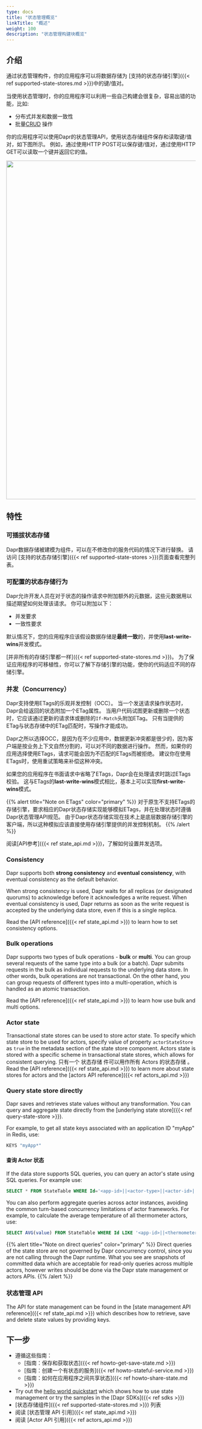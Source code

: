 ```yaml
---
type: docs
title: "状态管理概览"
linkTitle: "概述"
weight: 100
description: "状态管理构建块概览"
---
```


## 介绍

通过状态管理构件，你的应用程序可以将数据存储为 [支持的状态存储引擎]({{< ref supported-state-stores.md >}})中的键/值对。

当使用状态管理时，你的应用程序可以利用一些自己构建会很复杂，容易出错的功能，比如:

- 分布式并发和数据一致性
- 批量[CRUD](https://en.wikipedia.org/wiki/Create,_read,_update_and_delete) 操作

你的应用程序可以使用Dapr的状态管理API，使用状态存储组件保存和读取键/值对，如下图所示。 例如，通过使用HTTP POST可以保存键/值对，通过使用HTTP GET可以读取一个键并返回它的值。

<img src="/images/state-management-overview.png" width=900>


## 特性

### 可插拔状态存储

Dapr数据存储被建模为组件，可以在不修改你的服务代码的情况下进行替换。 请访问 [支持的状态存储引擎]({{< ref supported-state-stores >}})页面查看完整列表。

### 可配置的状态存储行为

Dapr允许开发人员在对于状态的操作请求中附加额外的元数据，这些元数据用以描述期望如何处理该请求。 你可以附加以下：
- 并发要求
- 一致性要求

默认情况下，您的应用程序应该假设数据存储是**最终一致**的，并使用**last-write-wins**并发模式。

[并非所有的存储引擎都一样]({{< ref supported-state-stores.md >}})。 为了保证应用程序的可移植性，你可以了解下存储引擎的功能，使你的代码适应不同的存储引擎。

### 并发（Concurrency）

Dapr支持使用ETags的乐观并发控制（OCC）。 当一个发送请求操作状态时，Dapr会给返回的状态附加一个ETag属性。 当用户代码试图更新或删除一个状态时，它应该通过更新的请求体或删除的`If-Match`头附加ETag。 只有当提供的ETag与状态存储中的ETag匹配时，写操作才能成功。

Dapr之所以选择OCC，是因为在不少应用中，数据更新冲突都是很少的，因为客户端是按业务上下文自然分割的，可以对不同的数据进行操作。 然而，如果你的应用选择使用ETags，请求可能会因为不匹配的ETags而被拒绝。 建议你在使用ETags时，使用重试策略来补偿这种冲突。

如果您的应用程序在书面请求中省略了ETags，Dapr会在处理请求时跳过ETags校验。 这与ETags的**last-write-wins**模式相比，基本上可以实现**first-write-wins**模式。

{{% alert title="Note on ETags" color="primary" %}}
对于原生不支持ETags的存储引擎，要求相应的Dapr状态存储实现能够模拟ETags，并在处理状态时遵循Dapr状态管理API规范。 由于Dapr状态存储实现在技术上是底层数据存储引擎的客户端，所以这种模拟应该直接使用存储引擎提供的并发控制机制。
{{% /alert %}}

阅读[API参考]({{< ref state_api.md >}})，了解如何设置并发选项。

### Consistency

Dapr supports both **strong consistency** and **eventual consistency**, with eventual consistency as the default behavior.

When strong consistency is used, Dapr waits for all replicas (or designated quorums) to acknowledge before it acknowledges a write request. When eventual consistency is used, Dapr returns as soon as the write request is accepted by the underlying data store, even if this is a single replica.

Read the [API reference]({{< ref state_api.md >}}) to learn how to set consistency options.

### Bulk operations

Dapr supports two types of bulk operations - **bulk** or **multi**. You can group several requests of the same type into a bulk (or a batch). Dapr submits requests in the bulk as individual requests to the underlying data store. In other words, bulk operations are not transactional. On the other hand, you can group requests of different types into a multi-operation, which is handled as an atomic transaction.

Read the [API reference]({{< ref state_api.md >}}) to learn how use bulk and multi options.

### Actor state
Transactional state stores can be used to store actor state. To specify which state store to be used for actors, specify value of property `actorStateStore` as `true` in the metadata section of the state store component. Actors state is stored with a specific scheme in transactional state stores, which allows for consistent querying. 只有一个 状态存储 件可以用作所有 Actors 的状态存储 。 Read the [API reference]({{< ref state_api.md >}}) to learn more about state stores for actors and the [actors API reference]({{< ref actors_api.md >}})

### Query state store directly

Dapr saves and retrieves state values without any transformation. You can query and aggregate state directly from the [underlying state store]({{< ref query-state-store >}}).

For example, to get all state keys associated with an application ID "myApp" in Redis, use:

```bash
KEYS "myApp*"
```

#### 查询 Actor 状态

If the data store supports SQL queries, you can query an actor's state using SQL queries. For example use:

```sql
SELECT * FROM StateTable WHERE Id='<app-id>||<actor-type>||<actor-id>||<key>'
```

You can also perform aggregate queries across actor instances, avoiding the common turn-based concurrency limitations of actor frameworks. For example, to calculate the average temperature of all thermometer actors, use:

```sql
SELECT AVG(value) FROM StateTable WHERE Id LIKE '<app-id>||<thermometer>||*||temperature'
```

{{% alert title="Note on direct queries" color="primary" %}}
Direct queries of the state store are not governed by Dapr concurrency control, since you are not calling through the Dapr runtime. What you see are snapshots of committed data which are acceptable for read-only queries across multiple actors, however writes should be done via the Dapr state management or actors APIs.
{{% /alert %}}

### 状态管理 API

The API for state management can be found in the [state management API reference]({{< ref state_api.md >}}) which describes how to retrieve, save and delete state values by providing keys.

## 下一步
* 遵循这些指南：
    * [指南：保存和获取状态]({{< ref howto-get-save-state.md >}})
    * [指南：创建一个有状态的服务]({{< ref howto-stateful-service.md >}})
    * [指南：如何在应用程序之间共享状态]({{< ref howto-share-state.md >}})
* Try out the [hello world quickstart](https://github.com/dapr/quickstarts/tree/master/tutorials/hello-world) which shows how to use state management or try the samples in the [Dapr SDKs]({{< ref sdks >}})
* [状态存储组件]({{< ref supported-state-stores.md >}}) 列表
* 阅读 [状态管理 API 引用]({{< ref state_api.md >}})
* 阅读 [Actor API 引用]({{< ref actors_api.md >}})
